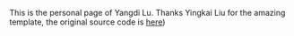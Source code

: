 This is the personal page of Yangdi Lu. Thanks Yingkai Liu for the amazing template, the original source code is [here](https://github.com/yk-liu/yk-liu.github.io))

